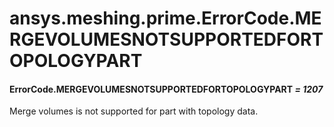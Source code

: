 # ansys.meshing.prime.ErrorCode.MERGEVOLUMESNOTSUPPORTEDFORTOPOLOGYPART

#### ErrorCode.MERGEVOLUMESNOTSUPPORTEDFORTOPOLOGYPART *= 1207*

Merge volumes is not supported for part with topology data.

<!-- !! processed by numpydoc !! -->
